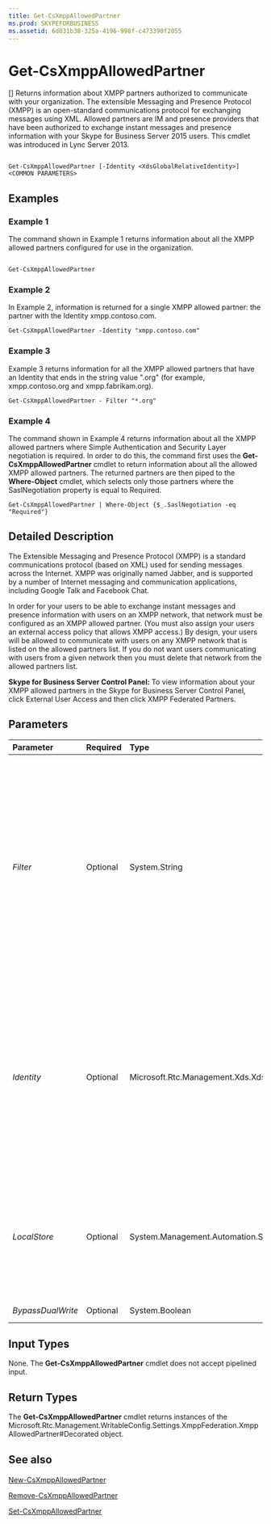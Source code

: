 ```yaml
---
title: Get-CsXmppAllowedPartner
ms.prod: SKYPEFORBUSINESS
ms.assetid: 6d031b38-325a-4196-998f-c473390f2055
---
```



# Get-CsXmppAllowedPartner
[]
Returns information about XMPP partners authorized to communicate with your organization. The extensible Messaging and Presence Protocol (XMPP) is an open-standard communications protocol for exchanging messages using XML. Allowed partners are IM and presence providers that have been authorized to exchange instant messages and presence information with your Skype for Business Server 2015 users. This cmdlet was introduced in Lync Server 2013.
  
    
    


```

Get-CsXmppAllowedPartner [-Identity <XdsGlobalRelativeIdentity>] <COMMON PARAMETERS>

```


## Examples
<a name="Examples"> </a>


### Example 1

The command shown in Example 1 returns information about all the XMPP allowed partners configured for use in the organization.
  
    
    

```

Get-CsXmppAllowedPartner
```


### Example 2

In Example 2, information is returned for a single XMPP allowed partner: the partner with the Identity xmpp.contoso.com.
  
    
    

```
Get-CsXmppAllowedPartner -Identity "xmpp.contoso.com"
```


### Example 3

Example 3 returns information for all the XMPP allowed partners that have an Identity that ends in the string value ".org" (for example, xmpp.contoso.org and xmpp.fabrikam.org).
  
    
    

```
Get-CsXmppAllowedPartner - Filter "*.org"
```


### Example 4

The command shown in Example 4 returns information about all the XMPP allowed partners where Simple Authentication and Security Layer negotiation is required. In order to do this, the command first uses the **Get-CsXmppAllowedPartner** cmdlet to return information about all the allowed XMPP allowed partners. The returned partners are then piped to the **Where-Object** cmdlet, which selects only those partners where the SaslNegotiation property is equal to Required.
  
    
    

```
Get-CsXmppAllowedPartner | Where-Object {$_.SaslNegotiation -eq "Required"}
```


## Detailed Description
<a name="DetailedDescription"> </a>

The Extensible Messaging and Presence Protocol (XMPP) is a standard communications protocol (based on XML) used for sending messages across the Internet. XMPP was originally named Jabber, and is supported by a number of Internet messaging and communication applications, including Google Talk and Facebook Chat.
  
    
    
In order for your users to be able to exchange instant messages and presence information with users on an XMPP network, that network must be configured as an XMPP allowed partner. (You must also assign your users an external access policy that allows XMPP access.) By design, your users will be allowed to communicate with users on any XMPP network that is listed on the allowed partners list. If you do not want users communicating with users from a given network then you must delete that network from the allowed partners list.
  
    
    
 **Skype for Business Server Control Panel:** To view information about your XMPP allowed partners in the Skype for Business Server Control Panel, click External User Access and then click XMPP Federated Partners.
  
    
    

## Parameters
<a name="DetailedDescription"> </a>



|**Parameter**|**Required**|**Type**|**Description**|
|:-----|:-----|:-----|:-----|
| _Filter_ <br/> |Optional  <br/> |System.String  <br/> |Enables you to use wildcards when specifying the Identities of the XMPP allowed partner (or partners) to be returned. For example the filter value "*.org" returns a collection of all the XMPP allowed partners that have an Identity that ends with the string value ".org".  <br/> |
| _Identity_ <br/> |Optional  <br/> |Microsoft.Rtc.Management.Xds.XdsGlobalRelativeIdentity  <br/> |Fully qualified domain name (FQDN) of the XMPP allowed partner to be returned (for example, fabrikam.com). If neither this parameter nor the Filter parameter is specified, then all the XMPP partners configured for use in your organization are returned.  <br/> |
| _LocalStore_ <br/> |Optional  <br/> |System.Management.Automation.SwitchParameter  <br/> |Retrieves the XMPP allowed partner data from the local replica of the Central Management store rather than from the Central Management store itself.  <br/> |
| _BypassDualWrite_ <br/> |Optional  <br/> |System.Boolean  <br/> |PARAMVALUE: $true | $false  <br/> |
   

## Input Types
<a name="InputTypes"> </a>

None. The **Get-CsXmppAllowedPartner** cmdlet does not accept pipelined input.
  
    
    

## Return Types
<a name="ReturnTypes"> </a>

The **Get-CsXmppAllowedPartner** cmdlet returns instances of the Microsoft.Rtc.Management.WritableConfig.Settings.XmppFederation.XmppAllowedPartner#Decorated object.
  
    
    

## See also
<a name="ReturnTypes"> </a>


#### 


  
    
    
 [New-CsXmppAllowedPartner](new-csxmppallowedpartner.md)
  
    
    
 [Remove-CsXmppAllowedPartner](remove-csxmppallowedpartner.md)
  
    
    
 [Set-CsXmppAllowedPartner](set-csxmppallowedpartner.md)
